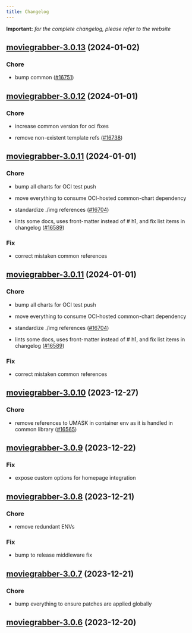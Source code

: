 ```yaml
---
title: Changelog
---
```


**Important:**
*for the complete changelog, please refer to the website*



## [moviegrabber-3.0.13](https://github.com/truecharts/charts/compare/moviegrabber-3.0.12...moviegrabber-3.0.13) (2024-01-02)

### Chore



- bump common ([#16751](https://github.com/truecharts/charts/issues/16751))


## [moviegrabber-3.0.12](https://github.com/truecharts/charts/compare/moviegrabber-3.0.11...moviegrabber-3.0.12) (2024-01-01)

### Chore



- increase common version for oci fixes

- remove non-existent template refs ([#16738](https://github.com/truecharts/charts/issues/16738))


## [moviegrabber-3.0.11](https://github.com/truecharts/charts/compare/moviegrabber-3.0.10...moviegrabber-3.0.11) (2024-01-01)

### Chore



- bump all charts for OCI test push

- move everything to consume OCI-hosted common-chart dependency

- standardize ./img references ([#16704](https://github.com/truecharts/charts/issues/16704))

- lints some docs, uses front-matter instead of # h1, and fix list items in changelog ([#16589](https://github.com/truecharts/charts/issues/16589))

### Fix



- correct mistaken common references


## [moviegrabber-3.0.11](https://github.com/truecharts/charts/compare/moviegrabber-3.0.10...moviegrabber-3.0.11) (2024-01-01)

### Chore



- bump all charts for OCI test push

- move everything to consume OCI-hosted common-chart dependency

- standardize ./img references ([#16704](https://github.com/truecharts/charts/issues/16704))

- lints some docs, uses front-matter instead of # h1, and fix list items in changelog ([#16589](https://github.com/truecharts/charts/issues/16589))

### Fix



- correct mistaken common references
## [moviegrabber-3.0.10](https://github.com/truecharts/charts/compare/moviegrabber-3.0.9...moviegrabber-3.0.10) (2023-12-27)

### Chore

- remove references to UMASK in container env as it is handled in common library ([#16565](https://github.com/truecharts/charts/issues/16565))

## [moviegrabber-3.0.9](https://github.com/truecharts/charts/compare/moviegrabber-3.0.8...moviegrabber-3.0.9) (2023-12-22)

### Fix

- expose custom options for homepage integration

## [moviegrabber-3.0.8](https://github.com/truecharts/charts/compare/moviegrabber-3.0.7...moviegrabber-3.0.8) (2023-12-21)

### Chore

- remove redundant ENVs

### Fix

- bump to release middleware fix

## [moviegrabber-3.0.7](https://github.com/truecharts/charts/compare/moviegrabber-3.0.6...moviegrabber-3.0.7) (2023-12-21)

### Chore

- bump everything to ensure patches are applied globally

## [moviegrabber-3.0.6](https://github.com/truecharts/charts/compare/moviegrabber-3.0.5...moviegrabber-3.0.6) (2023-12-20)

